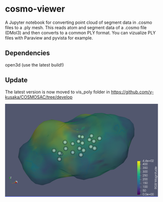 # cosmo-viewer

A Jupyter notebook for converting point cloud of segment data in .cosmo files to a .ply mesh. This reads atom and segment data of a .cosmo file (DMol3) and then converts to a common PLY format. You can vizualize PLY files with Paraview and pyvista for example. 

## Dependencies

open3d (use the latest build!)

## Update

The latest version is now moved to vis_poly folder in https://github.com/y-kusaka/COSMOSAC/tree/develop

![top img](https://github.com/y-kusaka/cosmo-viewer/blob/master/cosmo-viewer-top.png)
